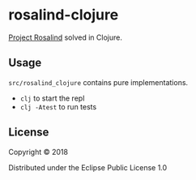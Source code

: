 # rosalind-clojure

[Project Rosalind](http://rosalind.info/problems) solved in Clojure.

## Usage

`src/rosalind_clojure` contains pure implementations.

* `clj` to start the repl
* `clj -Atest` to run tests

## License

Copyright © 2018

Distributed under the Eclipse Public License 1.0

